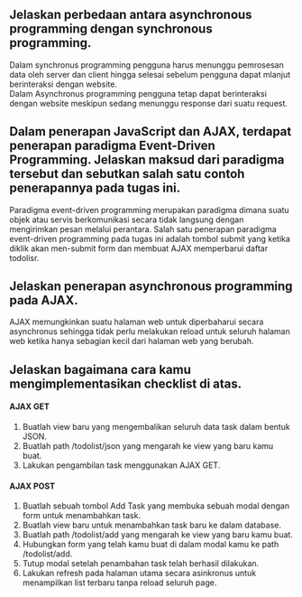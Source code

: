 ## Jelaskan perbedaan antara asynchronous programming dengan synchronous programming.
Dalam synchronus programming pengguna harus menunggu pemrosesan data oleh server dan client hingga selesai sebelum pengguna dapat mlanjut berinteraksi dengan website.  
Dalam Asynchronus programming pengguna tetap dapat berinteraksi dengan website meskipun sedang menunggu response dari suatu request. 
## Dalam penerapan JavaScript dan AJAX, terdapat penerapan paradigma Event-Driven Programming. Jelaskan maksud dari paradigma tersebut dan sebutkan salah satu contoh penerapannya pada tugas ini.
Paradigma event-driven programming merupakan paradigma dimana suatu objek atau servis berkomunikasi secara tidak langsung dengan mengirimkan pesan melalui perantara. Salah satu penerapan paradigma event-driven programming pada tugas ini adalah tombol submit yang ketika diklik akan men-submit form dan membuat AJAX memperbarui daftar todolisr.
## Jelaskan penerapan asynchronous programming pada AJAX.
AJAX memungkinkan suatu halaman web untuk diperbaharui secara asynchronus sehingga tidak perlu melakukan reload untuk seluruh halaman web ketika hanya sebagian kecil dari halaman web yang berubah.
## Jelaskan bagaimana cara kamu mengimplementasikan checklist di atas.
#### AJAX GET
1. Buatlah view baru yang mengembalikan seluruh data task dalam bentuk JSON.  
2. Buatlah path /todolist/json yang mengarah ke view yang baru kamu buat.  
3. Lakukan pengambilan task menggunakan AJAX GET.  
#### AJAX POST
1. Buatlah sebuah tombol Add Task yang membuka sebuah modal dengan form untuk menambahkan task.  
2. Buatlah view baru untuk menambahkan task baru ke dalam database.  
3. Buatlah path /todolist/add yang mengarah ke view yang baru kamu buat.  
4. Hubungkan form yang telah kamu buat di dalam modal kamu ke path /todolist/add.
5. Tutup modal setelah penambahan task telah berhasil dilakukan.  
6. Lakukan refresh pada halaman utama secara asinkronus untuk menampilkan list terbaru tanpa reload seluruh page.    